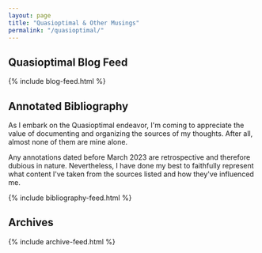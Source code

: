```yaml
---
layout: page
title: "Quasioptimal & Other Musings"
permalink: "/quasioptimal/"
---
```


## Quasioptimal Blog Feed

{% include blog-feed.html %}


## Annotated Bibliography

As I embark on the Quasioptimal endeavor, I'm coming to appreciate the value of documenting and organizing the sources of my thoughts.  After all, almost none of them are mine alone.  

Any annotations dated before March 2023 are retrospective and therefore dubious in nature.  Nevertheless, I have done my best to faithfully represent what content I've taken from the sources listed and how they've influenced me.

{% include bibliography-feed.html %}


## Archives

{% include archive-feed.html %}